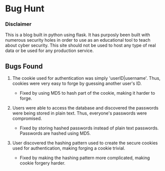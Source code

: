 # Bug Hunt

### Disclaimer

This is a blog built in python using flask.  It has purposly been built with numerous security holes in order to use
as an educational tool to teach about cyber security. This site should not be used to host any type of real data or be used for any production service.

## Bugs Found

1. The cookie used for authentication was simply 'userID|username'.  Thus, cookies were very easy to forge by guessing another user's ID.

	- Fixed by using MD5 to hash part of the cookie, making it harder to forge.

2. Users were able to access the database and discovered the passwords were being stored in plain text.  Thus, everyone's passwords were compromised.

	- Fixed by storing hashed passwords instead of plain text passwords.  Passwords are hashed using MD5.

3. User discovered the hashing pattern used to create the secure cookies used for authentication, making forging a cookie trivial.

	- Fixed by making the hashing pattern more complicated, making cookie forgery harder.
